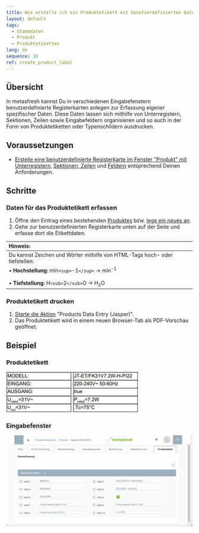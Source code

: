 ```yaml
---
title: Wie erstelle ich ein Produktetikett mit benutzerdefinierten Daten?
layout: default
tags:
  - Stammdaten
  - Produkt
  - Produktetiketten
lang: de
sequence: 10
ref: create_product_label
---
```


## Übersicht
In metasfresh kannst Du in verschiedenen Eingabefenstern benutzerdefinierte Registerkarten anlegen zur Erfassung eigener spezifischer Daten. Diese Daten lassen sich mithilfe von Unterregistern, Sektionen, Zeilen sowie Eingabefeldern organisieren und so auch in der Form von Produktetiketten oder Typenschildern ausdrucken.

## Voraussetzungen
- [Erstelle eine benutzerdefinierte Registerkarte im Fenster "Produkt" mit Unterregistern](Benutzerdefinierte_Registerkarte_anlegen), [Sektionen, Zeilen](Unterregister_Sektion_hinzufuegen) und [Feldern](Sektionszeilen_Felder_hinzufuegen) entsprechend Deinen Anforderungen.

## Schritte

### Daten für das Produktetikett erfassen
1. Öffne den Eintrag eines bestehenden [Produktes](Menu) bzw. [lege ein neues an](NeuesProdukt).
1. Gehe zur benutzerdefinierten Registerkarte unten auf der Seite und erfasse dort die Etikettdaten.

| **Hinweis:** |
| :--- |
| Du kannst Zeichen und Wörter mithilfe von HTML-Tags hoch- oder tiefstellen: |
| •&nbsp;**Hochstellung:** min`<sup>`-1`</sup>` &rarr; min<sup>-1</sup><br><br> •&nbsp;**Tiefstellung:** H`<sub>`2`</sub>`O &rarr; H<sub>2</sub>O |

### Produktetikett drucken
1. [Starte die Aktion](AktionStarten) "Products Data Entry (Jasper)".
1. Das Produktetikett wird in einem neuen Browser-Tab als PDF-Vorschau geöffnet.

## Beispiel

### Produktetikett
![](assets/Produktetikett_Typenschild.png)

### Eingabefenster
![](assets/Produktetikett_Registerkarte.png)
